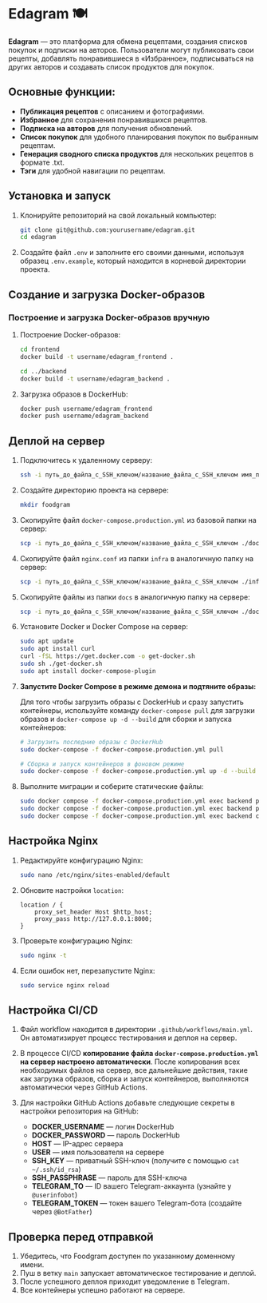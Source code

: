 # Edagram 🍽️

**Edagram** — это платформа для обмена рецептами, создания списков покупок и подписки на авторов. Пользователи могут публиковать свои рецепты, добавлять понравившиеся в «Избранное», подписываться на других авторов и создавать список продуктов для покупок.

## Основные функции:
- **Публикация рецептов** с описанием и фотографиями.
- **Избранное** для сохранения понравившихся рецептов.
- **Подписка на авторов** для получения обновлений.
- **Список покупок** для удобного планирования покупок по выбранным рецептам.
- **Генерация сводного списка продуктов** для нескольких рецептов в формате .txt.
- **Тэги** для удобной навигации по рецептам.

## Установка и запуск

1. Клонируйте репозиторий на свой локальный компьютер:
    ```bash
    git clone git@github.com:yourusername/edagram.git
    cd edagram
    ```

2. Создайте файл `.env` и заполните его своими данными, используя образец `.env.example`, который находится в корневой директории проекта.

## Создание и загрузка Docker-образов

### Построение и загрузка Docker-образов вручную

1. Построение Docker-образов:
    ```bash
    cd frontend
    docker build -t username/edagram_frontend .

    cd ../backend
    docker build -t username/edagram_backend .

    ```

2. Загрузка образов в DockerHub:
    ```bash
    docker push username/edagram_frontend
    docker push username/edagram_backend
    ```

## Деплой на сервер

1. Подключитесь к удаленному серверу:
    ```bash
    ssh -i путь_до_файла_с_SSH_ключом/название_файла_с_SSH_ключом имя_пользователя@ip_адрес_сервера
    ```

2. Создайте директорию проекта на сервере:
    ```bash
    mkdir foodgram
    ```

3. Скопируйте файл `docker-compose.production.yml` из базовой папки на сервер:
    ```bash
    scp -i путь_до_файла_с_SSH_ключом/название_файла_с_SSH_ключом ./docker-compose.production.yml имя_пользователя@ip_адрес_сервера:/home/имя_пользователя/foodgram/
    ```

4. Скопируйте файл `nginx.conf` из папки `infra` в аналогичную папку на сервер:
    ```bash
    scp -i путь_до_файла_с_SSH_ключом/название_файла_с_SSH_ключом ./infra/nginx.conf имя_пользователя@ip_адрес_сервера:/home/имя_пользователя/foodgram/infra/
    ```

5. Скопируйте файлы из папки `docs` в аналогичную папку на сервере:
    ```bash
    scp -i путь_до_файла_с_SSH_ключом/название_файла_с_SSH_ключом ./docs/* имя_пользователя@ip_адрес_сервера:/home/имя_пользователя/foodgram/docs/
    ```

6. Установите Docker и Docker Compose на сервер:
    ```bash
    sudo apt update
    sudo apt install curl
    curl -fSL https://get.docker.com -o get-docker.sh
    sudo sh ./get-docker.sh
    sudo apt install docker-compose-plugin 
    ```

7. **Запустите Docker Compose в режиме демона и подтяните образы:**

    Для того чтобы загрузить образы с DockerHub и сразу запустить контейнеры, используйте команду `docker-compose pull` для загрузки образов и `docker-compose up -d --build` для сборки и запуска контейнеров:

    ```bash
    # Загрузить последние образы с DockerHub
    sudo docker-compose -f docker-compose.production.yml pull

    # Сборка и запуск контейнеров в фоновом режиме
    sudo docker-compose -f docker-compose.production.yml up -d --build
    ```

8. Выполните миграции и соберите статические файлы:
    ```bash
    sudo docker compose -f docker-compose.production.yml exec backend python manage.py migrate
    sudo docker compose -f docker-compose.production.yml exec backend python manage.py collectstatic
    sudo docker compose -f docker-compose.production.yml exec backend cp -r /app/static/. /staticfiles/
    ```

## Настройка Nginx

1. Редактируйте конфигурацию Nginx:
    ```bash
    sudo nano /etc/nginx/sites-enabled/default
    ```

2. Обновите настройки `location`:
    ```nginx
    location / {
        proxy_set_header Host $http_host;
        proxy_pass http://127.0.0.1:8000;
    }
    ```

3. Проверьте конфигурацию Nginx:
    ```bash
    sudo nginx -t
    ```

4. Если ошибок нет, перезапустите Nginx:
    ```bash
    sudo service nginx reload
    ```

## Настройка CI/CD

1. Файл workflow находится в директории `.github/workflows/main.yml`. Он автоматизирует процесс тестирования и деплоя на сервер.

2. В процессе CI/CD **копирование файла `docker-compose.production.yml` на сервер настроено автоматически**. После копирования всех необходимых файлов на сервер, все дальнейшие действия, такие как загрузка образов, сборка и запуск контейнеров, выполняются автоматически через GitHub Actions.

3. Для настройки GitHub Actions добавьте следующие секреты в настройки репозитория на GitHub:
    - **DOCKER_USERNAME** — логин DockerHub
    - **DOCKER_PASSWORD** — пароль DockerHub
    - **HOST** — IP-адрес сервера
    - **USER** — имя пользователя на сервере
    - **SSH_KEY** — приватный SSH-ключ (получите с помощью `cat ~/.ssh/id_rsa`)
    - **SSH_PASSPHRASE** — пароль для SSH-ключа
    - **TELEGRAM_TO** — ID вашего Telegram-аккаунта (узнайте у `@userinfobot`)
    - **TELEGRAM_TOKEN** — токен вашего Telegram-бота (создайте через `@BotFather`)

## Проверка перед отправкой

1. Убедитесь, что Foodgram доступен по указанному доменному имени.
2. Пуш в ветку `main` запускает автоматическое тестирование и деплой.
3. После успешного деплоя приходит уведомление в Telegram.
4. Все контейнеры успешно работают на сервере.
